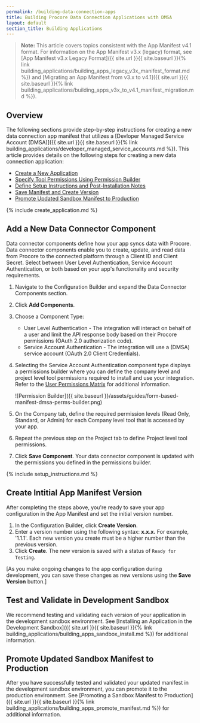 ```yaml
---
permalink: /building-data-connection-apps
title: Building Procore Data Connection Applications with DMSA
layout: default
section_title: Building Applications
---
```


>**Note:** This article covers topics consistent with the App Manifest v4.1 format.
>For information on the App Manifest v3.x (legacy) format, see [App Manifest v3.x Legacy Format]({{ site.url }}{{ site.baseurl }}{% link building_applications/building_apps_legacy_v3x_manifest_format.md %}) and [Migrating an App Manifest from v3.x to v4.1]({{ site.url }}{{ site.baseurl }}{% link building_applications/building_apps_v3x_to_v4.1_manifest_migration.md %}).

## Overview

The following sections provide step-by-step instructions for creating a new data connection app manifest that utilizes a [Devloper Managed Service Account (DMSA)]({{ site.url }}{{ site.baseurl }}{% link building_applications/developer_managed_service_accounts.md %}).
This article provides details on the following steps for creating a new data connection application:

* [Create a New Application](#create-a-new-application)
* [Specify Tool Permissions Using Permission Builder](#specify-tool-permissions-using-permission-builder)
* [Define Setup Instructions and Post-Installation Notes](#define-setup-instructions)
* [Save Manifest and Create Version](#save-manifest-and-create-version)
* [Promote Updated Sandbox Manifest to Production](#promote-updated-sandbox-manifest-to-production)

<a name="create-a-new-application">
{% include create_application.md %}

## Add a New Data Connector Component

Data connector components define how your app syncs data with Procore.
Data connector components enable you to create, update, and read data from Procore to the connected platform through a Client ID and Client Secret.
Select between User Level Authentication, Service Account Authentication, or both based on your app's functionality and security requirements.

1. Navigate to the Configuration Builder and expand the Data Connector Components section.
2. Click **Add Components**.
3. Choose a Component Type:
    - User Level Authentication - The integration will interact on behalf of a user and limit the API response body based on their Procore permissions (OAuth 2.0 authorization code).
    - Service Account Authentication - The integration will use a (DMSA) service account (OAuth 2.0 Client Credentials).
4. Selecting the Service Account Authentication component type displays a permissions builder where you can define the company level and project level tool permissions required to install and use your integration. Refer to the [User Permissions Matrix](https://support.procore.com/references/user-permissions-matrix-web) for additional information.

    ![Permission Builder]({{ site.baseurl }}/assets/guides/form-based-manifest-dmsa-perms-builder.png)

4. On the Company tab, define the required permission levels (Read Only, Standard, or Admin) for each Company level tool that is accessed by your app.
5. Repeat the previous step on the Project tab to define Project level tool permissions.
6. Click **Save Component**.
Your data connector component is updated with the permissions you defined in the permissions builder.

<a name="define-setup-instructions"></a>
{% include setup_instructions.md %}

## Create Intitial App Manifest Version

After completing the steps above, you're ready to save your app configuration in the App Manifest and set the initial version number. 
1. In the Configuration Builder, click **Create Version**.
2. Enter a version number using the following syntax: **x.x.x.**
For example, '1.1.1'.
Each new version you create must be a higher number than the previous version.
3. Click **Create**.
The new version is saved with a status of `Ready for Testing`.

[As you make ongoing changes to the app configuration during development, you can save these changes as new versions using the **Save Version** button.]

## Test and Validate in Development Sandbox

We recommend testing and validating each version of your application in the development sandbox environment. See [Installing an Application in the Development Sandbox]({{ site.url }}{{ site.baseurl }}{% link building_applications/building_apps_sandbox_install.md %}) for additional information.

## Promote Updated Sandbox Manifest to Production

After you have successfully tested and validated your updated manifest in the development sandbox environment, you can promote it to the production environment.
See [Promoting a Sandbox Manifest to Production]({{ site.url }}{{ site.baseurl }}{% link building_applications/building_apps_promote_manifest.md %}) for additional information.
